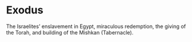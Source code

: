 # Exodus
The Israelites’ enslavement in Egypt, miraculous redemption, the giving of the Torah, and building of the Mishkan (Tabernacle).

